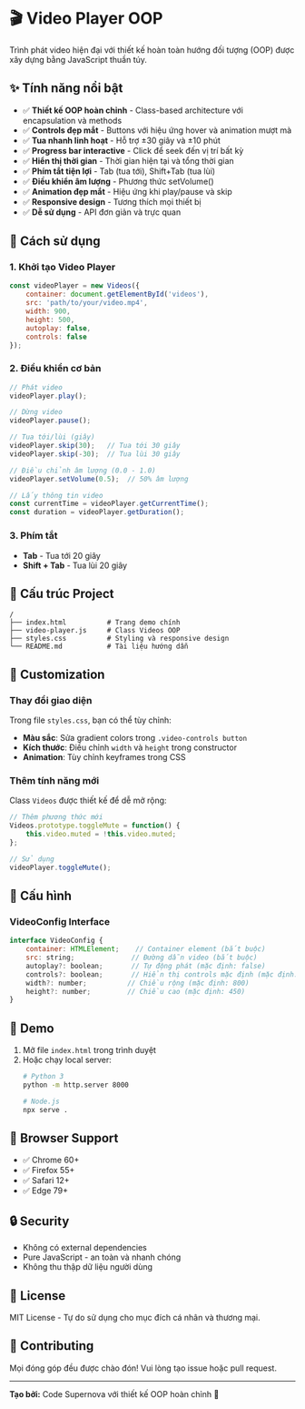 # 🎬 Video Player OOP

Trình phát video hiện đại với thiết kế hoàn toàn hướng đối tượng (OOP) được xây dựng bằng JavaScript thuần túy.

## ✨ Tính năng nổi bật

- ✅ **Thiết kế OOP hoàn chỉnh** - Class-based architecture với encapsulation và methods
- ✅ **Controls đẹp mắt** - Buttons với hiệu ứng hover và animation mượt mà
- ✅ **Tua nhanh linh hoạt** - Hỗ trợ ±30 giây và ±10 phút
- ✅ **Progress bar interactive** - Click để seek đến vị trí bất kỳ
- ✅ **Hiển thị thời gian** - Thời gian hiện tại và tổng thời gian
- ✅ **Phím tắt tiện lợi** - Tab (tua tới), Shift+Tab (tua lùi)
- ✅ **Điều khiển âm lượng** - Phương thức setVolume()
- ✅ **Animation đẹp mắt** - Hiệu ứng khi play/pause và skip
- ✅ **Responsive design** - Tương thích mọi thiết bị
- ✅ **Dễ sử dụng** - API đơn giản và trực quan

## 🚀 Cách sử dụng

### 1. Khởi tạo Video Player

```javascript
const videoPlayer = new Videos({
    container: document.getElementById('videos'),
    src: 'path/to/your/video.mp4',
    width: 900,
    height: 500,
    autoplay: false,
    controls: false
});
```

### 2. Điều khiển cơ bản

```javascript
// Phát video
videoPlayer.play();

// Dừng video
videoPlayer.pause();

// Tua tới/lùi (giây)
videoPlayer.skip(30);   // Tua tới 30 giây
videoPlayer.skip(-30);  // Tua lùi 30 giây

// Điều chỉnh âm lượng (0.0 - 1.0)
videoPlayer.setVolume(0.5);  // 50% âm lượng

// Lấy thông tin video
const currentTime = videoPlayer.getCurrentTime();
const duration = videoPlayer.getDuration();
```

### 3. Phím tắt

- **Tab** - Tua tới 20 giây
- **Shift + Tab** - Tua lùi 20 giây

## 📁 Cấu trúc Project

```
/
├── index.html          # Trang demo chính
├── video-player.js     # Class Videos OOP
├── styles.css          # Styling và responsive design
└── README.md           # Tài liệu hướng dẫn
```

## 🎨 Customization

### Thay đổi giao diện

Trong file `styles.css`, bạn có thể tùy chỉnh:

- **Màu sắc**: Sửa gradient colors trong `.video-controls button`
- **Kích thước**: Điều chỉnh `width` và `height` trong constructor
- **Animation**: Tùy chỉnh keyframes trong CSS

### Thêm tính năng mới

Class `Videos` được thiết kế để dễ mở rộng:

```javascript
// Thêm phương thức mới
Videos.prototype.toggleMute = function() {
    this.video.muted = !this.video.muted;
};

// Sử dụng
videoPlayer.toggleMute();
```

## 🔧 Cấu hình

### VideoConfig Interface

```javascript
interface VideoConfig {
    container: HTMLElement;    // Container element (bắt buộc)
    src: string;              // Đường dẫn video (bắt buộc)
    autoplay?: boolean;       // Tự động phát (mặc định: false)
    controls?: boolean;       // Hiển thị controls mặc định (mặc định: false)
    width?: number;          // Chiều rộng (mặc định: 800)
    height?: number;         // Chiều cao (mặc định: 450)
}
```

## 🌟 Demo

1. Mở file `index.html` trong trình duyệt
2. Hoặc chạy local server:
   ```bash
   # Python 3
   python -m http.server 8000

   # Node.js
   npx serve .
   ```

## 📱 Browser Support

- ✅ Chrome 60+
- ✅ Firefox 55+
- ✅ Safari 12+
- ✅ Edge 79+

## 🔒 Security

- Không có external dependencies
- Pure JavaScript - an toàn và nhanh chóng
- Không thu thập dữ liệu người dùng

## 📄 License

MIT License - Tự do sử dụng cho mục đích cá nhân và thương mại.

## 🤝 Contributing

Mọi đóng góp đều được chào đón! Vui lòng tạo issue hoặc pull request.

---

**Tạo bởi:** Code Supernova với thiết kế OOP hoàn chỉnh 🎯